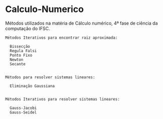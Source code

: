 # Calculo-Numerico

Métodos utilizados na matéria de Cálculo numérico, 4ª fase de ciência da computação do IFSC.
  
    Métodos Iterativos para encontrar raiz aproximada:
    
      Bissecção
      Regula Falsi
      Ponto Fixo
      Newton
      Secante

    
    Métodos para resolver sistemas lineares:

      Eliminação Gaussiana


    Métodos Iterativos para resolver sistemas lineares:

      Gauss-Jacobi
      Gauss-Seidel

